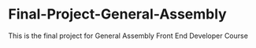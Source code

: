 # Final-Project-General-Assembly
This is the final project for General Assembly Front End Developer Course
